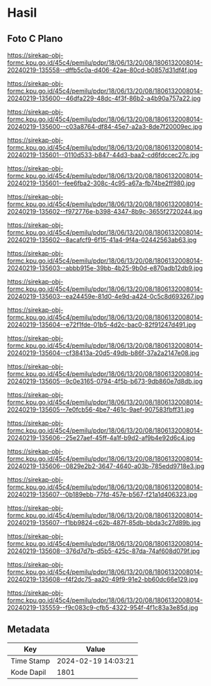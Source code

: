 # Hasil

## Foto C Plano

https://sirekap-obj-formc.kpu.go.id/45c4/pemilu/pdpr/18/06/13/20/08/1806132008014-20240219-135558--dffb5c0a-d406-42ae-80cd-b0857d31df4f.jpg

https://sirekap-obj-formc.kpu.go.id/45c4/pemilu/pdpr/18/06/13/20/08/1806132008014-20240219-135600--46dfa229-48dc-4f3f-86b2-a4b90a757a22.jpg

https://sirekap-obj-formc.kpu.go.id/45c4/pemilu/pdpr/18/06/13/20/08/1806132008014-20240219-135600--c03a8764-df84-45e7-a2a3-8de7f20009ec.jpg

https://sirekap-obj-formc.kpu.go.id/45c4/pemilu/pdpr/18/06/13/20/08/1806132008014-20240219-135601--0110d533-b847-44d3-baa2-cd6fdccec27c.jpg

https://sirekap-obj-formc.kpu.go.id/45c4/pemilu/pdpr/18/06/13/20/08/1806132008014-20240219-135601--fee6fba2-308c-4c95-a67a-fb74be2ff980.jpg

https://sirekap-obj-formc.kpu.go.id/45c4/pemilu/pdpr/18/06/13/20/08/1806132008014-20240219-135602--f972776e-b398-4347-8b9c-3655f2720244.jpg

https://sirekap-obj-formc.kpu.go.id/45c4/pemilu/pdpr/18/06/13/20/08/1806132008014-20240219-135602--8acafcf9-6f15-41a4-9f4a-02442563ab63.jpg

https://sirekap-obj-formc.kpu.go.id/45c4/pemilu/pdpr/18/06/13/20/08/1806132008014-20240219-135603--abbb915e-39bb-4b25-9b0d-e870adb12db9.jpg

https://sirekap-obj-formc.kpu.go.id/45c4/pemilu/pdpr/18/06/13/20/08/1806132008014-20240219-135603--ea24459e-81d0-4e9d-a424-0c5c8d693267.jpg

https://sirekap-obj-formc.kpu.go.id/45c4/pemilu/pdpr/18/06/13/20/08/1806132008014-20240219-135604--e72f1fde-01b5-4d2c-bac0-82f91247d491.jpg

https://sirekap-obj-formc.kpu.go.id/45c4/pemilu/pdpr/18/06/13/20/08/1806132008014-20240219-135604--cf38413a-20d5-49db-b86f-37a2a2147e08.jpg

https://sirekap-obj-formc.kpu.go.id/45c4/pemilu/pdpr/18/06/13/20/08/1806132008014-20240219-135605--9c0e3165-0794-4f5b-b673-9db860e7d8db.jpg

https://sirekap-obj-formc.kpu.go.id/45c4/pemilu/pdpr/18/06/13/20/08/1806132008014-20240219-135605--7e0fcb56-4be7-461c-9aef-907583fbff31.jpg

https://sirekap-obj-formc.kpu.go.id/45c4/pemilu/pdpr/18/06/13/20/08/1806132008014-20240219-135606--25e27aef-45ff-4a1f-b9d2-af9b4e92d6c4.jpg

https://sirekap-obj-formc.kpu.go.id/45c4/pemilu/pdpr/18/06/13/20/08/1806132008014-20240219-135606--0829e2b2-3647-4640-a03b-785edd9718e3.jpg

https://sirekap-obj-formc.kpu.go.id/45c4/pemilu/pdpr/18/06/13/20/08/1806132008014-20240219-135607--0b189ebb-77fd-457e-b567-f21a1d406323.jpg

https://sirekap-obj-formc.kpu.go.id/45c4/pemilu/pdpr/18/06/13/20/08/1806132008014-20240219-135607--f1bb9824-c62b-487f-85db-bbda3c27d89b.jpg

https://sirekap-obj-formc.kpu.go.id/45c4/pemilu/pdpr/18/06/13/20/08/1806132008014-20240219-135608--376d7d7b-d5b5-425c-87da-74af608d079f.jpg

https://sirekap-obj-formc.kpu.go.id/45c4/pemilu/pdpr/18/06/13/20/08/1806132008014-20240219-135608--f4f2dc75-aa20-49f9-91e2-bb60dc66e129.jpg

https://sirekap-obj-formc.kpu.go.id/45c4/pemilu/pdpr/18/06/13/20/08/1806132008014-20240219-135559--f9c083c9-cfb5-4322-954f-4f1c83a3e85d.jpg


## Metadata

| Key        | Value               |
| ---------- | ------------------- |
| Time Stamp | 2024-02-19 14:03:21 |
| Kode Dapil | 1801                |



